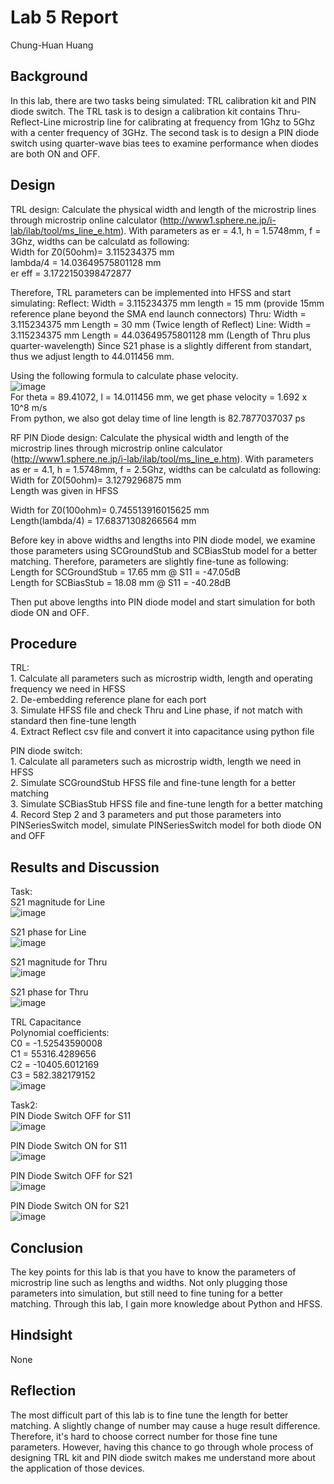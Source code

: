 # Lab 5 Report
Chung-Huan Huang 

## Background
In this lab, there are two tasks being simulated: TRL calibration kit and PIN diode switch. The TRL task is to design a calibration kit contains Thru-Reflect-Line microstrip line for calibrating at frequency from 1Ghz to 5Ghz with a center frequency of 3GHz. The second task is to design a PIN diode switch using quarter-wave bias tees to examine performance when diodes are both ON and OFF.

## Design
TRL design:
Calculate the physical width and length of the microstrip lines through microstrip online calculator (http://www1.sphere.ne.jp/i-lab/ilab/tool/ms_line_e.htm). With parameters as er = 4.1, h = 1.5748mm, f = 3Ghz, widths can be calculatd as following: <br>
  Width for Z0(50ohm)= 3.115234375 mm <br>
  lambda/4 = 14.03649575801128 mm<br>
  er eff   = 3.1722150398472877 <br>

Therefore, TRL parameters can be implemented into HFSS and start simulating:
Reflect: Width = 3.115234375 mm 
	 length = 15 mm (provide 15mm reference plane beyond the SMA end launch connectors)
Thru: Width = 3.115234375 mm 
      Length = 30 mm (Twice length of Reflect)
Line: Width = 3.115234375 mm 
      Length = 44.03649575801128 mm (Length of Thru plus quarter-wavelength)
Since S21 phase is a slightly different from standart, thus we adjust length to 44.011456 mm.

Using the following formula to calculate phase velocity. <br> ![image](https://github.com/CourseReps/ECEN452-Spring2016/blob/master/Students/tim721w/Lab5/Equation.png)<br>
For theta = 89.41072, l = 14.011456 mm, we get phase velocity = 1.692 x 10^8 m/s <br>
From python, we also got delay time of line length is 82.7877037037 ps <br>


RF PIN Diode design:
Calculate the physical width and length of the microstrip lines through microstrip online calculator (http://www1.sphere.ne.jp/i-lab/ilab/tool/ms_line_e.htm). With parameters as er = 4.1, h = 1.5748mm, f = 2.5Ghz, widths can be calculatd as following: <br>
  Width for Z0(50ohm)= 3.1279296875 mm <br>
  Length was given in HFSS<br>

  Width for Z0(100ohm)= 0.745513916015625 mm <br>
  Length(lambda/4) = 17.68371308266564 mm <br>

Before key in above widths and lengths into PIN diode model, we examine those parameters using SCGroundStub and SCBiasStub model for a better matching. Therefore, parameters are slightly fine-tune as following:<br>
  Length for SCGroundStub = 17.65 mm @   S11 = -47.05dB <br>
  Length for SCBiasStub = 18.08 mm @   S11 = -40.28dB <br>

Then put above lengths into PIN diode model and start simulation for both diode ON and OFF.<br>


## Procedure
TRL:<br>
	1. Calculate all parameters such as microstrip width, length and operating frequency we need in HFSS <br>
	2. De-embedding reference plane for each port<br>
	3. Simulate HFSS file and check Thru and Line phase, if not match with standard then fine-tune length<br>
	4. Extract Reflect csv file and convert it into capacitance using python file<br>

PIN diode switch:<br>
	1. Calculate all parameters such as microstrip width, length we need in HFSS <br>
	2. Simulate SCGroundStub HFSS file and fine-tune length for a better matching <br>
	3. Simulate SCBiasStub HFSS file and fine-tune length for a better matching <br>
	4. Record Step 2 and 3 parameters and put those parameters into PINSeriesSwitch model, simulate PINSeriesSwitch model for both diode ON and OFF <br>

## Results and Discussion

Task:<br>
S21 magnitude for Line<br>
![image](https://github.com/CourseReps/ECEN452-Spring2016/blob/master/Students/tim721w/Lab5/S21_Line_dB.png)<br>

S21 phase for Line<br>
![image](https://github.com/CourseReps/ECEN452-Spring2016/blob/master/Students/tim721w/Lab5/S21_Line_Phase.png)<br>

S21 magnitude for Thru<br>
![image](https://github.com/CourseReps/ECEN452-Spring2016/blob/master/Students/tim721w/Lab5/S21_Thru_dB.png)<br>

S21 phase for Thru<br>
![image](https://github.com/CourseReps/ECEN452-Spring2016/blob/master/Students/tim721w/Lab5/S21_Thru_Phase.png)<br>

TRL Capacitance<br>
Polynomial coefficients: <br>
C0 = -1.52543590008<br>
C1 = 55316.4289656<br>
C2 = -10405.6012169<br>
C3 = 582.382179152<br>
![image](https://github.com/CourseReps/ECEN452-Spring2016/blob/master/Students/tim721w/Lab5/TRL_Capacitance.png)<br>

Task2:<br>
PIN Diode Switch OFF for S11<br>
![image](https://github.com/CourseReps/ECEN452-Spring2016/blob/master/Students/tim721w/Lab5/PIN_Diode_OFF_S11.png)<br>

PIN Diode Switch ON for S11<br>
![image](https://github.com/CourseReps/ECEN452-Spring2016/blob/master/Students/tim721w/Lab5/PIN_Diode_ON_S11.png)<br>

PIN Diode Switch OFF for S21<br>
![image](https://github.com/CourseReps/ECEN452-Spring2016/blob/master/Students/tim721w/Lab5/PIN_Diode_OFF_S21.png)<br>

PIN Diode Switch ON for S21<br>
![image](https://github.com/CourseReps/ECEN452-Spring2016/blob/master/Students/tim721w/Lab5/PIN_Diode_ON_S21.png)<br>

## Conclusion
The key points for this lab is that you have to know the parameters of microstrip line such as lengths and widths. Not only plugging those parameters into simulation, but still need to fine tuning for a better matching. Through this lab, I gain more knowledge about Python and HFSS.

## Hindsight
None

## Reflection
The most difficult part of this lab is to fine tune the length for better matching. A slightly change of number may cause a huge result difference. Therefore, it's hard to choose correct number for those fine tune parameters. However, having this chance to go through whole process of designing TRL kit and PIN diode switch makes me understand more about the application of those devices. 
